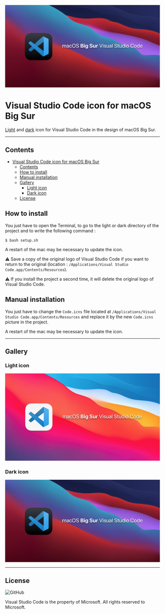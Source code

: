<div align="center">
  <img src="resources/banner2.png" >
</div>



# Visual Studio Code icon for macOS Big Sur
[Light](#light-icon) and [dark](#dark-icon) icon for Visual Studio Code in the design of macOS Big Sur.

-----------------------------------------------
## Contents
- [Visual Studio Code icon for macOS Big Sur](#visual-studio-code-icon-for-macos-big-sur)
  - [Contents](#contents)
  - [How to install](#how-to-install)
  - [Manual installation](#manual-installation)
  - [Gallery](#gallery)
    - [Light icon](#light-icon)
    - [Dark icon](#dark-icon)
  - [License](#license)

## How to install
You just have to open the Terminal, to go to the light or dark directory of the project  and to write the
following command :
```
$ bash setup.sh
```
A restart of the mac may be necessary to update the icon.

⚠️ Save a copy of the original logo of Visual Studio Code if you want to return to the original (location : `/Applications/Visual Studio Code.app/Contents/Resources`).

⚠️ If you install the project a second time, it will delete the original logo of Visual Studio Code.

## Manual installation
You just have to change the `Code.icns` file
located at `/Applications/Visual Studio Code.app/Contents/Resources` and replace it by the new `Code.icns` picture in the project.

A restart of the mac may be necessary to update the icon.

-----------------------------------------------
## Gallery
### Light icon
<img src="resources/banner.png" >

### Dark icon
<img src="resources/banner2.png" >

-----------------------------------------------
## License

![GitHub](https://img.shields.io/github/license/MartinDbx/VSC-Icon-macOS-BigSur?style=plastic)

Visual Studio Code is the property of Microsoft. All rights reserved to Microsoft.
